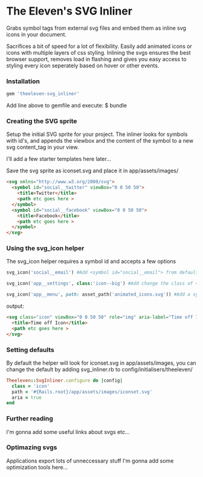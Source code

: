 # The Eleven's SVG Inliner
Grabs symbol tags from external svg files and embed them as inline svg icons in your document.

Sacrifices a bit of speed for a lot of flexibility. Easily add animated icons or icons with multiple layers of css styling. Inlining the svgs ensures the best browser support, removes load in flashing and gives you easy access to styling every icon seperately based on hover or other events.


### Installation
```ruby
gem 'theeleven-svg_inliner'
```
Add line above to gemfile and execute: $ bundle


### Creating the SVG sprite
Setup the initial SVG sprite for your project. The inliner looks for symbols with id's, and appends the viewbox and the content of the symbol to a new svg content_tag in your view.

I'll add a few starter templates here later...

Save the svg sprite as iconset.svg and place it in app/assets/images/

```html
<svg xmlns="http://www.w3.org/2000/svg">
  <symbol id="social__twitter" viewBox="0 0 50 50">
    <title>Twitter</title>
    <path etc goes here >
  </symbol>
  <symbol id="social__facebook" viewBox="0 0 50 50">
    <title>Facebook</title>
    <path etc goes here >
  </symbol>
</svg>
```


### Using the svg_icon helper
The svg_icon helper requires a symbol id and accepts a few options
```ruby
svg_icon('social__email') #Add <symbol id="social__email"> from default path

svg_icon('app__settings', class:'icon--big') #Add change the class of <svg>

svg_icon('app__menu', path: asset_path('animated_icons.svg')) #Add a symbol from a non default svg file
```
output:
```html
<svg class="icon" viewBox="0 0 50 50" role="img" aria-label="Time off Icon">
  <title>Time off Icon</title>
  <path etc goes here >
</svg>
```


### Setting defaults
By default the helper will look for iconset.svg in app/assets/images, you can change the default by adding svg_inliner.rb to config/initialisers/theeleven/
```ruby
Theeleven::SvgInliner.configure do |config|
  class = 'icon'
  path = '#{Rails.root}/app/assets/images/iconset.svg'
  aria = true
end
```


### Further reading
I'm gonna add some useful links about svgs etc...

### Optimazing svgs
Applications export lots of unneccessary stuff I'm gonna add some optimization tools here...

